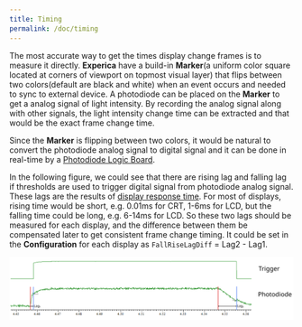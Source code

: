 ```yaml
---
title: Timing
permalink: /doc/timing
---
```


The most accurate way to get the times display change frames is to measure it directly. **Experica** have a build-in **Marker**(a uniform color square located at corners of viewport on topmost visual layer) that flips between two colors(default are black and white) when an event occurs and needed to sync to external device. A photodiode can be placed on the **Marker** to get a analog signal of light intensity. By recording the analog signal along with other signals, the light intensity change time can be extracted and that would be the exact frame change time. 

Since the **Marker** is flipping between two colors, it would be natural to convert the photodiode analog signal to digital signal and it can be done in real-time by a [Photodiode Logic Board](https://github.com/Experica/LPC43xx_M4_AnalogToDigital).

In the following figure, we could see that there are rising lag and falling lag if thresholds are used to trigger digital signal from photodiode analog signal. These lags are the results of [display response time](https://en.wikipedia.org/wiki/Comparison_of_CRT,_LCD,_Plasma,_and_OLED_displays). For most of displays, rising time would be short, e.g. 0.01ms for CRT, 1-6ms for LCD, but the falling time could be long, e.g. 6-14ms for LCD. So these two lags should be measured for each display, and the difference between them be compensated later to get consistent frame change timing. It could be set in the **Configuration** for each display as `FallRiseLagDiff` = Lag2 - Lag1.

![Photodiode Logic Board Signal](/assets/images/FallRiseLagDiff.svg "Display Response Time")